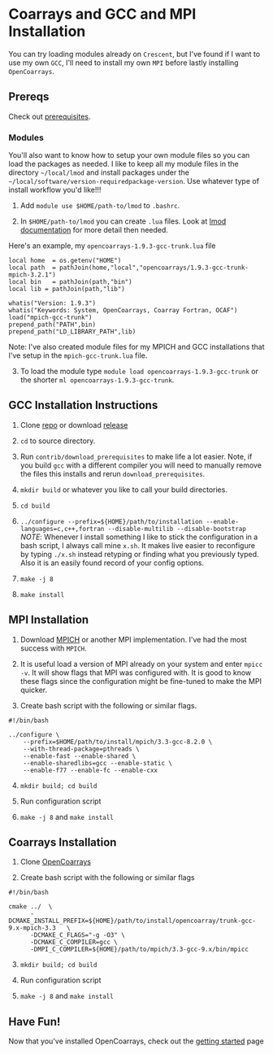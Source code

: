 # Coarrays and GCC  and MPI Installation

You can try loading modules already on `Crescent`, but I've found if I want
to use my own `GCC`, I'll need to install my own `MPI` before lastly installing
`OpenCoarrays`.

## Prereqs

Check out [prerequisites](https://github.com/sourceryinstitute/OpenCoarrays/blob/master/INSTALL.md#developer-build-and-install).

### Modules
You'll also want to know how to setup your own module files so you can load the
packages as needed. I like to keep all my module files in the directory
`~/local/lmod` and install packages under the `~/local/software/version-requiredpackage-version`.
Use whatever type of install workflow you'd like!!!

1. Add `module use $HOME/path-to/lmod` to `.bashrc`.

2. In `$HOME/path-to/lmod` you can create `.lua` files. Look  at
   [lmod documentation](https://lmod.readthedocs.io/en/latest/015_writing_modules.html)
   for more detail then needed.


Here's an example, my `opencoarrays-1.9.3-gcc-trunk.lua` file
```
local home  = os.getenv("HOME")
local path  = pathJoin(home,"local","opencoarrays/1.9.3-gcc-trunk-mpich-3.2.1")
local bin   = pathJoin(path,"bin")
local lib = pathJoin(path,"lib")

whatis("Version: 1.9.3")
whatis("Keywords: System, OpenCoarrays, Coarray Fortran, OCAF")
load("mpich-gcc-trunk")
prepend_path("PATH",bin)
prepend_path("LD_LIBRARY_PATH",lib)
```
Note: I've also created module files for my MPICH and GCC installations that
      I've setup in the `mpich-gcc-trunk.lua` file.

3. To load the module type `module load opencoarrays-1.9.3-gcc-trunk` or the
   shorter `ml opencoarrays-1.9.3-gcc-trunk`.

## GCC Installation Instructions

1. Clone [repo](https://github.com/gcc-mirror/gcc) or download [release](https://github.com/gcc-mirror/gcc/releases)

2. `cd` to source directory.

3. Run `contrib/download_prerequisites` to make life a lot easier. Note, if you
   build `gcc` with a different compiler you will need to manually remove the
   files this installs and rerun `download_prerequisites`.

4. `mkdir build` or whatever you like to call your build directories.

5. `cd build`

6. `../configure --prefix=${HOME}/path/to/installation --enable-languages=c,c++,fortran --disable-multilib --disable-bootstrap`
   *NOTE*: Whenever I install something I like to stick the configuration in a
   	   bash script, I always call mine `x.sh`. It makes live easier to
	   reconfigure by typing `./x.sh` instead retyping or finding what you
	   previously typed. Also it is an easily found record of your config
	   options.

7. `make -j 8`

8. `make install`


## MPI Installation

1. Download [MPICH](https://www.mpich.org/downloads/) or another MPI
   implementation. I've had the most success with `MPICH`.

2. It is useful load a version of MPI already on your system and enter
   `mpicc -v`. It will show flags that MPI was configured with. It is good to
   know these flags since the configuration might be fine-tuned to make the MPI
   quicker.

3. Create bash script with the following or similar flags.

```
#!/bin/bash

../configure \
    --prefix=$HOME/path/to/install/mpich/3.3-gcc-8.2.0 \
    --with-thread-package=pthreads \
    --enable-fast --enable-shared \
    --enable-sharedlibs=gcc --enable-static \
    --enable-f77 --enable-fc --enable-cxx
```

4. `mkdir build; cd build`

5. Run configuration script

6. `make -j 8` and `make install`


## Coarrays Installation

1. Clone [OpenCoarrays](https://github.com/sourceryinstitute/OpenCoarrays)

2. Create bash script with the following or similar flags
```
#!/bin/bash

cmake ../  \
      -DCMAKE_INSTALL_PREFIX=${HOME}/path/to/install/opencoarray/trunk-gcc-9.x-mpich-3.3   \
      -DCMAKE_C_FLAGS="-g -O3" \
      -DCMAKE_C_COMPILER=gcc \
      -DMPI_C_COMPILER=${HOME}/path/to/mpich/3.3-gcc-9.x/bin/mpicc
```

3. `mkdir build; cd build`

4. Run configuration script

5. `make -j 8` and `make install`

## Have Fun!

Now that you've installed OpenCoarrays, check out the
[getting started](https://github.com/sourceryinstitute/OpenCoarrays/blob/master/GETTING_STARTED.md)
page